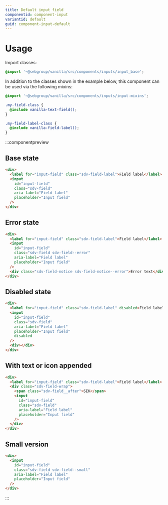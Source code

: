 ```yaml
---
title: Default input field
componentid: component-input
variantid: default
guid: component-input-default
---
```


# Usage

Import classes:

```scss
@import '~@sebgroup/vanilla/src/components/inputs/input_base';
```

In addition to the classes shown in the example below, this component can be used via the following mixins:

```scss
@import '~@sebgroup/vanilla/src/components/inputs/input-mixins';

.my-field-class {
  @include vanilla-text-field();
}

.my-field-label-class {
  @include vanilla-field-label();
}
```

:::componentpreview

## Base state

```html
<div>
  <label for="input-field" class="sdv-field-label">Field label</label>
  <input
    id="input-field"
    class="sdv-field"
    aria-label="Field label"
    placeholder="Input field"
  />
</div>
```

## Error state

```html
<div>
  <label for="input-field" class="sdv-field-label">Field label</label>
  <input
    id="input-field"
    class="sdv-field sdv-field--error"
    aria-label="Field label"
    placeholder="Input field"
  />
  <div class="sdv-field-notice sdv-field-notice--error">Error text</div>
</div>
```

## Disabled state

```html
<div>
  <label for="input-field" class="sdv-field-label" disabled>Field label</label>
  <input
    id="input-field"
    class="sdv-field"
    aria-label="Field label"
    placeholder="Input field"
    disabled
  />
  <div></div>
</div>
```

## With text or icon appended

```html
<div>
  <label for="input-field" class="sdv-field-label">Field label</label>
  <div class="sdv-field-wrap">
    <span class="sdv-field__after">SEK</span>
    <input
      id="input-field"
      class="sdv-field"
      aria-label="Field label"
      placeholder="Input field"
    />
  </div>
</div>
```

## Small version

```html
<div>
  <input
    id="input-field"
    class="sdv-field sdv-field--small"
    aria-label="Field label"
    placeholder="Input field"
  />
</div>
```

:::
